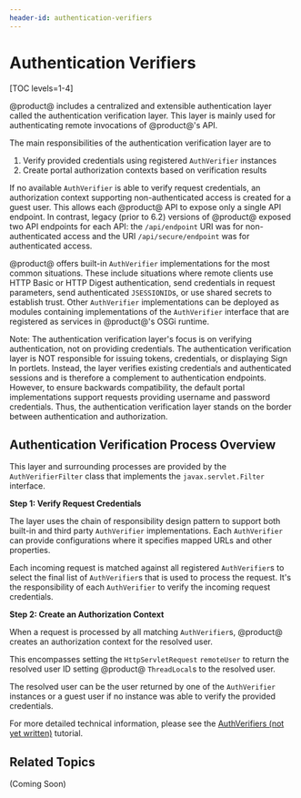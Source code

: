 ```yaml
---
header-id: authentication-verifiers
---
```


# Authentication Verifiers

[TOC levels=1-4]

@product@ includes a centralized and extensible authentication layer called the
authentication verification layer. This layer is mainly used for authenticating
remote invocations of @product@'s API.

The main responsibilities of the authentication verification layer are to

1. Verify provided credentials using registered `AuthVerifier` instances
2. Create portal authorization contexts based on verification results

If no available `AuthVerifier` is able to verify request credentials, an
authorization context supporting non-authenticated access is created for a
guest user. This allows each @product@ API to expose only a single API endpoint.
In contrast, legacy (prior to 6.2) versions of @product@ exposed two API
endpoints for each API: the `/api/endpoint` URI was for non-authenticated
access and the URI `/api/secure/endpoint` was for authenticated access.

@product@ offers built-in `AuthVerifier` implementations for the most common
situations. These include situations where remote clients use HTTP Basic or
HTTP Digest authentication, send credentials in request parameters, send
authenticated `JSESSIONID`s, or use shared secrets to establish trust. Other
`AuthVerifier` implementations can be deployed as modules containing
implementations of the `AuthVerifier` interface that are registered as services
in @product@'s OSGi runtime.

Note: The authentication verification layer's focus is on verifying
authentication, not on providing credentials. The authentication verification
layer is NOT responsible for issuing tokens, credentials, or displaying Sign In
portlets. Instead, the layer verifies existing credentials and authenticated
sessions and is therefore a complement to authentication endpoints. However, to
ensure backwards compatibility, the default portal implementations support
requests providing username and password credentials. Thus, the authentication
verification layer stands on the border between authentication and
authorization.

## Authentication Verification Process Overview

This layer and surrounding processes are provided by the `AuthVerifierFilter`
class that implements the `javax.servlet.Filter` interface.

**Step 1: Verify Request Credentials**

The layer uses the chain of responsibility design pattern to support both
built-in and third party `AuthVerifier` implementations. Each `AuthVerifier`
can provide configurations where it specifies mapped URLs and other properties.

Each incoming request is matched against all registered `AuthVerifier`s to
select the final list of `AuthVerifier`s that is used to process the request.
It's the responsibility of each `AuthVerifier` to verify the incoming request
credentials.

**Step 2: Create an Authorization Context**

When a request is processed by all matching `AuthVerifier`s, @product@ creates an
authorization context for the resolved user.

This encompasses setting the `HttpServletRequest` `remoteUser` to return the
resolved user ID setting @product@ `ThreadLocal`s to the resolved user.

The resolved user can be the user returned by one of the `AuthVerifier`
instances or a guest user if no instance was able to verify the provided
credentials.

For more detailed technical information, please see the [AuthVerifiers (not yet
written)]() tutorial.

## Related Topics

(Coming Soon)
